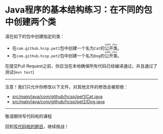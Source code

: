 # Java程序的基本结构练习：在不同的包中创建两个类

请在如下的包中创建指定的类：

- 在`com.github.hcsp.pet1`包中创建一个名为`Cat`的<ruby>公开类<rt>public class</rt></ruby>。
- 在`com.github.hcsp.pet2`包中创建一个名为`Dog`的<ruby>公开类<rt>public class</rt></ruby>。

在提交Pull Request之前，你应当在本地确保所有代码已经编译通过，并且通过了测试(`mvn test`)

-----
注意！我们只允许你修改以下文件，对其他文件的修改会被拒绝：
- [src/main/java/com/github/hcsp/pet1/Cat.java](https://github.com/hcsp/create-two-classes-in-different-package/blob/master/src/main/java/com/github/hcsp/pet1/Cat.java)
- [src/main/java/com/github/hcsp/pet2/Dog.java](https://github.com/hcsp/create-two-classes-in-different-package/blob/master/src/main/java/com/github/hcsp/pet2/Dog.java)
-----


敬请期待写代码啦的课程

回到[写代码啦的题目](https://xiedaimala.com/tasks/316bb6cc-6aa6-4dac-85e4-ce1c01b72c83/quizzes/6deff641-d53b-485b-9253-614655e16f3b)，继续挑战！
